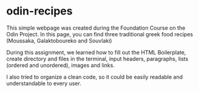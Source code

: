 # odin-recipes
This simple webpage was created during the Foundation Course on the Odin Project.
In this page, you can find three traditional greek food recipes (Moussaka, Galaktoboureko and Souvlaki)

During this assignment, we learned how to fill out the HTML Boilerplate, create directory and files in the terminal,
input headers, paragraphs, lists (ordered and unordered), images and links.

I also tried to organize a clean code, so it could be easily readable and understandable to every user.